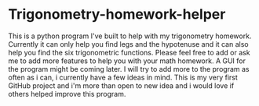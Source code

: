 # Trigonometry-homework-helper
This is a python program I've built to help with my trigonometry homework. 
Currently it can only help you find legs and the hypotenuse and it can also help you find the six trigonometric functions.
Please feel free to add or ask me to add more features to help you with your math homework.
A GUI for the program might be coming later.
I will try to add more to the program as often as i can, i currently have a few ideas in mind.
This is my very first GitHub project and i'm more than open to new idea and i would love if others helped improve this program.
